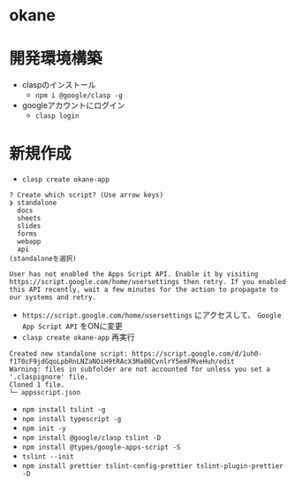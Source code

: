 # okane

# 開発環境構築
- claspのインストール
  - `npm i @google/clasp -g`
- googleアカウントにログイン
  - `clasp login`

# 新規作成
- `clasp create okane-app`
```
? Create which script? (Use arrow keys)
❯ standalone
  docs
  sheets
  slides
  forms
  webapp
  api
(standaloneを選択)
```
```
User has not enabled the Apps Script API. Enable it by visiting https://script.google.com/home/usersettings then retry. If you enabled this API recently, wait a few minutes for the action to propagate to our systems and retry.
```
- `https://script.google.com/home/usersettings` にアクセスして、 `Google App Script API` をONに変更
- `clasp create okane-app` 再実行
```
Created new standalone script: https://script.google.com/d/1uh0-f1T0cF9jdGqoLpbRnLNZaNOiH9tRAcX3Ma00CvnlrY5emFMveHuh/edit
Warning: files in subfolder are not accounted for unless you set a '.claspignore' file.
Cloned 1 file.
└─ appsscript.json
```
- `npm install tslint -g`
- `npm install typescript -g`
- `npm init -y`
- `npm install @google/clasp tslint -D`
- `npm install @types/google-apps-script -S`
- `tslint --init`
- `npm install prettier tslint-config-prettier tslint-plugin-prettier -D`
